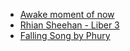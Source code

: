 - [Awake moment of now](https://soundcloud.com/momentnow/awake)
- [Rhian Sheehan - Liber 3](https://soundcloud.com/rsheehan/rhian-sheehan-liber-3)
- [Falling Song by Phury](https://artlist.io/royalty-free-music/song/falling/79686)